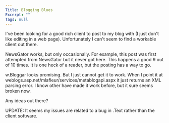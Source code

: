 ```yaml
---
Title: Blogging Blues
Excerpt: ""
Tags: null
---
```

I've been looking for a good rich client to post to my blog with (I just don't like editing in a web page). Unfortunately I can't seem to find a workable client out there. 

NewsGator works, but only occasionally. For example, this post was first attempted from NewsGator but it never got here. This happens a good 9 out of 10 times. It is one heck of a reader, but the posting has a way to go.

w.Bloggar looks promising. But I just cannot get it to work. When I point it at weblogs.asp.net/mlafleur/services/metablogapi.aspx it just returns an XML parsing error. I know other have made it work before, but it sure seems broken now.

Any ideas out there?

UPDATE: It seems my issues are related to a bug in .Text rather than the client software. 
